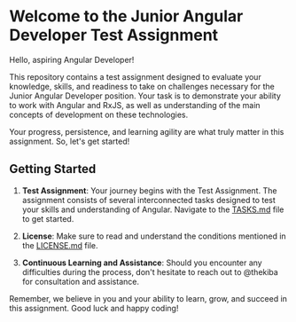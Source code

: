 # Welcome to the Junior Angular Developer Test Assignment

Hello, aspiring Angular Developer!

This repository contains a test assignment designed to evaluate your knowledge, skills, and readiness to take on challenges necessary for the Junior Angular Developer position. Your task is to demonstrate your ability to work with Angular and RxJS, as well as understanding of the main concepts of development on these technologies.

Your progress, persistence, and learning agility are what truly matter in this assignment. So, let's get started!

## Getting Started

1. **Test Assignment**: Your journey begins with the Test Assignment. The assignment consists of several interconnected tasks designed to test your skills and understanding of Angular. Navigate to the [TASKS.md](./TASKS.md) file to get started.

2. **License**: Make sure to read and understand the conditions mentioned in the [LICENSE.md](./LICENSE.md) file.

3. **Continuous Learning and Assistance**: Should you encounter any difficulties during the process, don't hesitate to reach out to @thekiba for consultation and assistance.

Remember, we believe in you and your ability to learn, grow, and succeed in this assignment. Good luck and happy coding!
